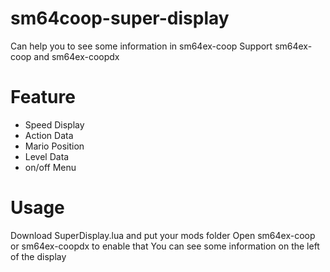 # sm64coop-super-display
Can help you to see some information in sm64ex-coop
Support sm64ex-coop and sm64ex-coopdx
# Feature
 - Speed Display
 - Action Data
 - Mario Position
 - Level Data
 - on/off Menu
# Usage
Download SuperDisplay.lua and put your mods folder
Open sm64ex-coop or sm64ex-coopdx to enable that
You can see some information on the left of the display
